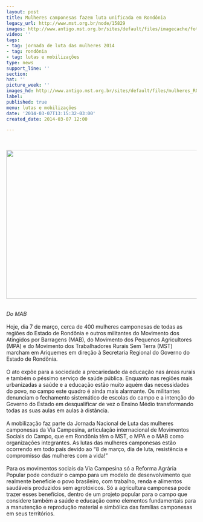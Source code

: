 ```yaml
---
layout: post
title: Mulheres camponesas fazem luta unificada em Rondônia
legacy_url: http://www.mst.org.br/node/15829
images: http://www.antigo.mst.org.br/sites/default/files/imagecache/foto_destaque/mulheres_RO.JPG
video: ''
tags:
- tag: jornada de luta das mulheres 2014
- tag: rondônia
- tag: lutas e mobilizações
type: news
support_line: ''
section: 
hat: ''
picture_week: ''
images_hd: http://www.antigo.mst.org.br/sites/default/files/mulheres_RO.JPG
label: 
published: true
menu: lutas e mobilizações
date: '2014-03-07T13:15:32-03:00'
created_date: 2014-03-07 12:00

---
```

<p>&nbsp;</p><p><img src="http://www.mabnacional.org.br/sites/default/files/IMG_1268.JPG" alt="" height="393" border="0" width="611"></p><p><em><br>Do&nbsp;MAB</em><br><br>Hoje, dia 7 de março, cerca de 400 mulheres camponesas de todas as regiões do Estado de Rondônia e outros militantes do Movimento dos Atingidos por Barragens (MAB), do Movimento dos Pequenos Agricultores (MPA) e do Movimento dos Trabalhadores Rurais Sem Terra (MST) marcham em Ariquemes em direção à Secretaria Regional do Governo do Estado de Rondônia.<br><br>O ato expõe para a sociedade a precariedade da educação nas áreas rurais e também o péssimo serviço de saúde pública. Enquanto nas regiões mais urbanizadas a saúde e a educação estão muito aquém das necessidades do povo, no campo este quadro é ainda mais alarmante. Os militantes denunciam o fechamento sistemático de escolas do campo e a intenção do Governo do Estado em desqualificar de vez o Ensino Médio transformando todas as suas aulas em aulas à distância.<br><br>A mobilização faz parte da Jornada Nacional de Luta das mulheres camponesas da Via Campesina, articulação internacional de Movimentos Sociais do Campo, que em Rondônia têm o MST, o MPA e o MAB como organizações integrantes. As lutas das mulheres camponesas estão ocorrendo em todo país devido ao “8 de março, dia de luta, resistência e compromisso das mulheres com a vida!”<br><br>Para os movimentos sociais da Via Campesina só a Reforma Agrária Popular pode conduzir o campo para um modelo de desenvolvimento que realmente beneficie o povo brasileiro, com trabalho, renda e alimentos saudáveis produzidos sem agrotóxicos. Só a agricultura camponesa pode trazer esses benefícios, dentro de um projeto popular para o campo que considere também a saúde e educação como elementos fundamentais para a manutenção e reprodução material e simbólica das famílias camponesas em seus territórios.</p><p>&nbsp;</p>
